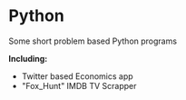 # Python
Some short problem based Python programs

**Including:**
- Twitter based Economics app
- "Fox_Hunt" IMDB TV Scrapper



